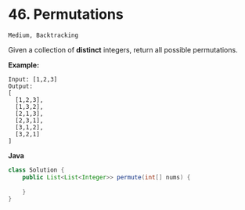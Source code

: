 # 46. Permutations

```Medium, Backtracking```

Given a collection of **distinct** integers, return all possible permutations.

**Example:**

```
Input: [1,2,3]
Output:
[
  [1,2,3],
  [1,3,2],
  [2,1,3],
  [2,3,1],
  [3,1,2],
  [3,2,1]
]
```

**Java**

```java
class Solution {
    public List<List<Integer>> permute(int[] nums) {
        
    }
}
```

